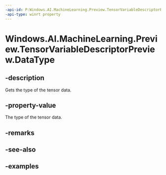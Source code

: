 ```yaml
---
-api-id: P:Windows.AI.MachineLearning.Preview.TensorVariableDescriptorPreview.DataType
-api-type: winrt property
---
```


<!-- Property syntax.
public FeatureElementKindPreview DataType { get; }
-->

# Windows.AI.MachineLearning.Preview.TensorVariableDescriptorPreview.DataType

## -description
Gets the type of the tensor data.

## -property-value
The type of the tensor data.

## -remarks

## -see-also

## -examples

